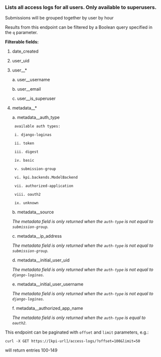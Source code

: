 ### Lists all access logs for all users. Only available to superusers.

Submissions will be grouped together by user by hour

Results from this endpoint can be filtered by a Boolean query
specified in the `q` parameter.

**Filterable fields:**

1. date_created

2. user_uid

3. user__*

    a. user__username

    b. user__email

    c. user__is_superuser

4. metadata__*

    a. metadata__auth_type

        available auth types:

        i. django-loginas

        ii. token

        iii. digest

        iv. basic

        v. submission-group

        vi. kpi.backends.ModelBackend

        vii. authorized-application

        viii. oauth2

        ix. unknown

    b. metadata__source

      _The metadata field is only returned when the `auth-type` is not equal to `submission-group`._

    c. metadata__ip_address

      _The metadata field is only returned when the `auth-type` is not equal to `submission-group`._

    d. metadata__initial_user_uid

     _The metadata field is only returned when the `auth-type` is not equal to `django-loginas`._

    e. metadata__initial_user_username

     _The metadata field is only returned when the `auth-type` is not equal to `django-loginas`._

    f. metadata__authorized_app_name

    _The metadata field is only returned when the `auth-type` is equal to `oauth2`._

This endpoint can be paginated with `offset` and `limit` parameters, e.g.:

```shell
curl -X GET https://[kpi-url]/access-logs/?offset=100&limit=50
```

will return entries 100-149

